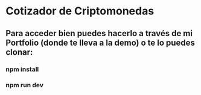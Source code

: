 # Cotizador de Criptomonedas

## Para acceder bien puedes hacerlo a través de mi Portfolio (donde te lleva a la demo) o te lo puedes clonar:
### npm install
### npm run dev
